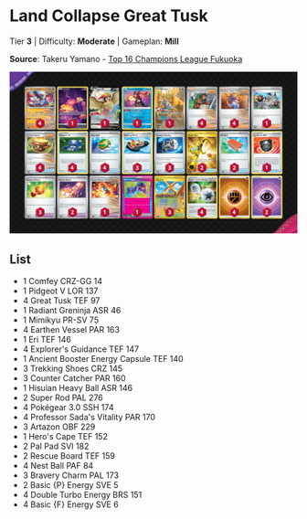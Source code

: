 # Land Collapse Great Tusk

Tier **3** | Difficulty: **Moderate** | Gameplan: **Mill**

**Source**: Takeru Yamano - [Top 16 Champions League Fukuoka](https://limitlesstcg.com/decks/list/10322)

![decklist](../../!Images/Standard/10BRS-TEF/Great%20Tusk%20Mill.png)

## List
* 1 Comfey CRZ-GG 14
* 1 Pidgeot V LOR 137
* 4 Great Tusk TEF 97
* 1 Radiant Greninja ASR 46
* 1 Mimikyu PR-SV 75
* 4 Earthen Vessel PAR 163
* 1 Eri TEF 146
* 4 Explorer's Guidance TEF 147
* 1 Ancient Booster Energy Capsule TEF 140
* 3 Trekking Shoes CRZ 145
* 3 Counter Catcher PAR 160
* 1 Hisuian Heavy Ball ASR 146
* 2 Super Rod PAL 276
* 4 Pokégear 3.0 SSH 174
* 4 Professor Sada's Vitality PAR 170
* 3 Artazon OBF 229
* 1 Hero's Cape TEF 152
* 2 Pal Pad SVI 182
* 2 Rescue Board TEF 159
* 4 Nest Ball PAF 84
* 3 Bravery Charm PAL 173
* 2 Basic {P} Energy SVE 5
* 4 Double Turbo Energy BRS 151
* 4 Basic {F} Energy SVE 6
